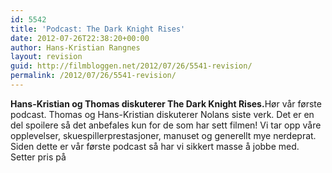 ```yaml
---
id: 5542
title: 'Podcast: The Dark Knight Rises'
date: 2012-07-26T22:38:20+00:00
author: Hans-Kristian Rangnes
layout: revision
guid: http://filmbloggen.net/2012/07/26/5541-revision/
permalink: /2012/07/26/5541-revision/
---
```

**Hans-Kristian og Thomas diskuterer The Dark Knight Rises.**<!--more-->Hør vår første podcast. Thomas og Hans-Kristian diskuterer Nolans siste verk. Det er en del spoilere så det anbefales kun for de som har sett filmen! Vi tar opp våre opplevelser, skuespillerprestasjoner, manuset og generellt mye nerdeprat. Siden dette er vår første podcast så har vi sikkert masse å jobbe med. Setter pris på